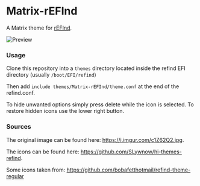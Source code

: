 # Matrix-rEFInd

A Matrix theme for [rEFInd](https://rodsbooks.com/refind/).

![Preview](preview.jpg)

### Usage

Clone this repository into a `themes` directory located inside the refind EFI directory
(usually `/boot/EFI/refind`)

Then add `include themes/Matrix-rEFInd/theme.conf` at the end of the refind.conf.

To hide unwanted options simply press delete while the icon is selected.
To restore hidden icons use the lower right button.

### Sources

The original image can be found here: https://i.imgur.com/c1Z62Q2.jpg.

The icons can be found here: https://github.com/SLywnow/hi-themes-refind.

Some icons taken from: https://github.com/bobafetthotmail/refind-theme-regular